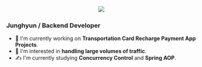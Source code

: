 <p align="center">
  <img src="https://capsule-render.vercel.app/api?type=waving&color=3DDC84&height=190&section=header&text=Hi! I'm Junghyun&fontSize=50" />
</p>

### Junghyun / Backend Developer
* 🌱 I'm currently working on **Transportation Card Recharge Payment App Projects**.
* 🌈 I'm interested in **handling large volumes of traffic**.
* ✍ I'm currently studying **Concurrency Control** and **Spring AOP**.

<!--
## 정현 / Backend Developer
### 🌱 Currently Doing
+ 
### 🌼 Interest
+ java
+ spring
![Anurag's GitHub stats](https://github-readme-stats.vercel.app/api?username=junghyun&theme=vue&show_icons=true)


😎 **Tech Stack** 😎

<img src="https://img.shields.io/badge/Java-007396?style=flat&logo=Java&logoColor=white"/></a>
<img src="https://img.shields.io/badge/Spring Boot-6DB33F?style=flat&logo=SpringBoot&logoColor=white"/></a>
<img src="https://img.shields.io/badge/Gradle-02303A?style=flat&logo=Gradle&logoColor=white"/></a>
<img src="https://img.shields.io/badge/MariaDB-003545?style=flat&logo=MariaDB&logoColor=white"/></a>


🐍 **1 Day 1 Commit**
![snake gif](https://github.com/taz-dev/taz-dev/blob/output/github-contribution-grid-snake.gif)


--!>

